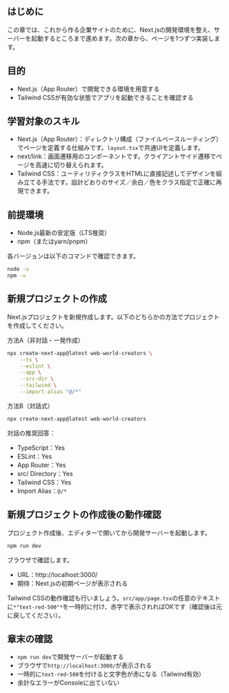 ## はじめに

この章では、これから作る企業サイトのために、Next.jsの開発環境を整え、サーバーを起動するところまで進めます。次の章から、ページを1つずつ実装します。

## 目的

- Next.js（App Router）で開発できる環境を用意する
- Tailwind CSSが有効な状態でアプリを起動できることを確認する

## 学習対象のスキル

- Next.js（App Router）：ディレクトリ構成（ファイルベースルーティング）でページを定義する仕組みです。`layout.tsx`で共通UIを定義します。
- next/link：画面遷移用のコンポーネントです。クライアントサイド遷移でページを高速に切り替えられます。
- Tailwind CSS：ユーティリティクラスをHTMLに直接記述してデザインを組み立てる手法です。設計どおりのサイズ／余白／色をクラス指定で正確に再現できます。

## 前提環境

- Node.js最新の安定版（LTS推奨）
- npm（またはyarn/pnpm）

各バージョンは以下のコマンドで確認できます。

```bash
node -v
npm -v
```

## 新規プロジェクトの作成

Next.jsプロジェクトを新規作成します。以下のどちらかの方法でプロジェクトを作成してください。

方法A（非対話・一発作成）

```bash
npx create-next-app@latest web-world-creators \
	--ts \
	--eslint \
	--app \
	--src-dir \
	--tailwind \
	--import-alias "@/*"
```

方法B（対話式）

```bash
npx create-next-app@latest web-world-creators
```

対話の推奨回答：

- TypeScript：Yes
- ESLint：Yes
- App Router：Yes
- src/ Directory：Yes
- Tailwind CSS：Yes
- Import Alias：`@/*`

## 新規プロジェクトの作成後の動作確認
プロジェクト作成後、エディターで開いてから開発サーバーを起動します。

```bash
npm run dev
```

ブラウザで確認します。

- URL：http://localhost:3000/
- 期待：Next.jsの初期ページが表示される

Tailwind CSSの動作確認も行いましょう。`src/app/page.tsx`の任意のテキストに`*"text-red-500"*`を一時的に付け、赤字で表示されればOKです（確認後は元に戻してください）。

## 章末の確認

- `npm run dev`で開発サーバーが起動する
- ブラウザで`http://localhost:3000/`が表示される
- 一時的に`text-red-500`を付けると文字色が赤になる（Tailwind有効）
- 余計なエラーがConsoleに出ていない
